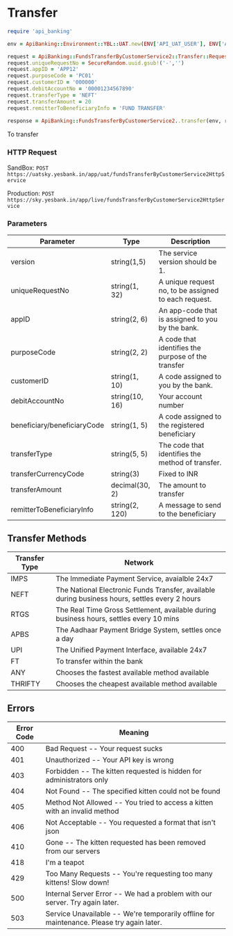 # Transfer

```ruby
require 'api_banking'

env = ApiBanking::Environment::YBL::UAT.new(ENV['API_UAT_USER'], ENV['API_UAT_PASSWORD'], ENV['API_UAT_CLIENT_ID'], ENV['API_UAT_CLIENT_SECRET']  )

request = ApiBanking::FundsTransferByCustomerService2::Transfer::Request.new()
request.uniqueRequestNo = SecureRandom.uuid.gsub!('-','')
request.appID = 'APP12'
request.purposeCode = 'PC01'
request.customerID = '000000'
request.debitAccountNo = '00001234567890'
request.transferType = 'NEFT'
request.transferAmount = 20
request.remitterToBeneficiaryInfo = 'FUND TRANSFER'
    
response = ApiBanking::FundsTransferByCustomerService2..transfer(env, request)
```

To transfer

### HTTP Request

SandBox: `POST https://uatsky.yesbank.in/app/uat/fundsTransferByCustomerService2HttpService`

Production: `POST https://sky.yesbank.in/app/live/fundsTransferByCustomerService2HttpService`

### Parameters

Parameter | Type | Description
--------- | ------- | -----------
version | string(1,5) | The service version should be 1.
uniqueRequestNo | string(1, 32) | A unique request no, to be assigned to each request.
appID | string(2, 6) | An app-code that is assigned to you by the bank. 
purposeCode | string(2, 2) | A code that identifies the purpose of the transfer
customerID | string(1, 10) | A code assigned to you by the bank.
debitAccountNo | string(10, 16) | Your account number
beneficiary/beneficiaryCode | string(1, 5) | A code assigned to the registered beneficiary
transferType | string(5, 5) | The code that identifies the method of transfer.
transferCurrencyCode | string(3) | Fixed to INR
transferAmount | decimal(30, 2) | The amount to transfer
remitterToBeneficiaryInfo | string(2, 120) | A message to send to the beneficiary


## Transfer Methods

Transfer Type | Network
---------- | -------
IMPS | The Immediate Payment Service, avaialble 24x7
NEFT | The National Electronic Funds Transfer, available during business hours, settles every 2 hours
RTGS | The Real Time Gross Settlement, available during business hours, settles every 10 mins 
APBS | The Aadhaar Payment Bridge System, settles once a day
UPI | The Unified Payment Interface, available 24x7 
FT | To transfer within the bank
ANY | Chooses the fastest available method available
THRIFTY | Chooses the cheapest available method available


## Errors

Error Code | Meaning
---------- | -------
400 | Bad Request -- Your request sucks
401 | Unauthorized -- Your API key is wrong
403 | Forbidden -- The kitten requested is hidden for administrators only
404 | Not Found -- The specified kitten could not be found
405 | Method Not Allowed -- You tried to access a kitten with an invalid method
406 | Not Acceptable -- You requested a format that isn't json
410 | Gone -- The kitten requested has been removed from our servers
418 | I'm a teapot
429 | Too Many Requests -- You're requesting too many kittens! Slow down!
500 | Internal Server Error -- We had a problem with our server. Try again later.
503 | Service Unavailable -- We're temporarily offline for maintenance. Please try again later.
